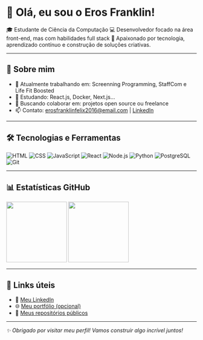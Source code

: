 # 👋 Olá, eu sou o Eros Franklin!

🎓 Estudante de Ciência da Computação
💻 Desenvolvedor focado na área front-end, mas com habilidades full stack
🚀 Apaixonado por tecnologia, aprendizado contínuo e construção de soluções criativas.  

---

## 🧠 Sobre mim

- 🔭 Atualmente trabalhando em: Screenning Programming, StaffCom e Life Fit Boosted
- 🌱 Estudando: React.js, Docker, Next.js...
- 👯 Buscando colaborar em: projetos open source ou freelance
- 📫 Contato: erosfranklinfelix2016@email.com | [LinkedIn](linkedin.com/in/eros-franklin-soares-felix-3429b033a)

---

## 🛠️ Tecnologias e Ferramentas

![HTML](https://img.shields.io/badge/-HTML5-E34F26?style=flat&logo=html5&logoColor=fff)
![CSS](https://img.shields.io/badge/-CSS3-1572B6?style=flat&logo=css3)
![JavaScript](https://img.shields.io/badge/-JavaScript-F7DF1E?style=flat&logo=javascript&logoColor=000)
![React](https://img.shields.io/badge/-React-61DAFB?style=flat&logo=react&logoColor=000)
![Node.js](https://img.shields.io/badge/-Node.js-339933?style=flat&logo=node.js&logoColor=fff)
![Python](https://img.shields.io/badge/-Python-3776AB?style=flat&logo=python&logoColor=fff)
![PostgreSQL](https://img.shields.io/badge/-PostgreSQL-336791?style=flat&logo=postgresql&logoColor=fff)
![Git](https://img.shields.io/badge/-Git-F05032?style=flat&logo=git&logoColor=fff)

---

## 📊 Estatísticas GitHub

<div align="left">
  <img height="160em" src="https://github-readme-stats.vercel.app/api?username=ErosFranklin&show_icons=true&theme=radical" />
  <img height="160em" src="https://github-readme-stats.vercel.app/api/top-langs/?username=ErosFranklin&layout=compact&theme=radical" />
</div>

---

## 📎 Links úteis

- 💼 [Meu LinkedIn](https://www.linkedin.com/in/seuperfil)
- 🌐 [Meu portfólio (opcional)](https://seusite.com)
- 📁 [Meus repositórios públicos](https://github.com/seu-usuario?tab=repositories)

---

_✨ Obrigado por visitar meu perfil! Vamos construir algo incrível juntos!_

<!---
ErosFranklin/ErosFranklin is a ✨ special ✨ repository because its `README.md` (this file) appears on your GitHub profile.
You can click the Preview link to take a look at your changes.
--->
